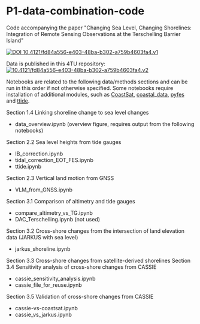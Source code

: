 # P1-data-combination-code
Code accompanying the paper "Changing Sea Level, Changing Shorelines: Integration of Remote Sensing Observations at the Terschelling Barrier Island"

[![DOI 10.4121/fd84a556-e403-48ba-b302-a759b4603fa4.v1](https://data.4tu.nl/v3/datasets/22215562/doi-badge.svg)](https://data.4tu.nl/datasets/6f8f8535-5b4f-4abb-b0f6-89a6a80c13bf)

Data is published in this 4TU repository: [![10.4121/fd84a556-e403-48ba-b302-a759b4603fa4.v2]([https://data.4tu.nl/v3/datasets/22215562/doi-badge.svg)](https://data.4tu.nl/datasets/6f8f8535-5b4f-4abb-b0f6-89a6a80c13bf](https://data.4tu.nl/datasets/fd84a556-e403-48ba-b302-a759b4603fa4/2))

Notebooks are related to the following data/methods sections and can be run in this order if not otherwise specified. Some notebooks require installation of additional modules, such as [CoastSat](https://github.com/3enedix/CoastSat), [coastal_data](https://github.com/3enedix/coastal-sea-level/tree/main/coastal_data), [pyfes](https://github.com/CNES/aviso-feshttps://github.com/CNES/aviso-fes) and [ttide](https://github.com/moflaher/ttide_py).

Section 1.4 Linking shoreline change to sea level changes
- data_overview.ipynb (overview figure, requires output from the following notebooks)

Section 2.2 Sea level heights from tide gauges
- IB_correction.ipynb
- tidal_correction_EOT_FES.ipynb
- ttide.ipynb

Section 2.3 Vertical land motion from GNSS
- VLM_from_GNSS.ipynb

Section 3.1 Comparison of altimetry and tide gauges
- compare_altimetry_vs_TG.ipynb
- DAC_Terschelling.ipynb (not used)

Section 3.2 Cross-shore changes from the intersection of land elevation data (JARKUS with sea level)
- jarkus_shoreline.ipynb

Section 3.3 Cross-shore changes from satellite-derived shorelines
Section 3.4 Sensitivity analysis of cross-shore changes from CASSIE
- cassie_sensitivity_analysis.ipynb
- cassie_file_for_reuse.ipynb

Section 3.5 Validation of cross-shore changes from CASSIE
- cassie-vs-coastsat.ipynb
- cassie_vs_jarkus.ipynb



